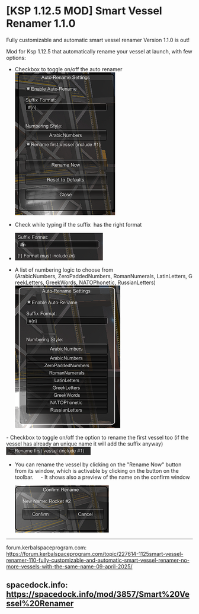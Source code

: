 # [KSP 1.12.5 MOD] Smart Vessel Renamer 1.1.0
Fully customizable and automatic smart vessel renamer
Version 1.1.0 is out!

Mod for Ksp 1.12.5 that automatically rename your vessel at launch, with few options:

- Checkbox to toggle on/off the auto renamer
![image](/Screenshot/Scr2.png?raw=true)

- Check while typing if the suffix  has the right format
- ![image](/Screenshot/Scr3.png?raw=true)

- A list of numbering logic to choose from (ArabicNumbers, ZeroPaddedNumbers, RomanNumerals, LatinLetters, GreekLetters, GreekWords, NATOPhonetic, RussianLetters)
![image](/Screenshot/Scr1.png?raw=true)

- Checkbox to toggle on/off the option to rename the first vessel too (if the vessel has already an unique name it will add the suffix anyway)
![image](/Screenshot/Scr4.png?raw=true)

- You can rename the vessel by clicking on the "Rename Now" button from its window, which is activable by clicking on the button on the toolbar.
    - It shows also a preview of the name on the confirm window
  
  ![image](/Screenshot/Scr5.png?raw=true)


---
forum.kerbalspaceprogram.com: https://forum.kerbalspaceprogram.com/topic/227614-1125smart-vessel-renamer-110-fully-customizable-and-automatic-smart-vessel-renamer-no-more-vessels-with-the-same-name-09-april-2025/

spacedock.info: https://spacedock.info/mod/3857/Smart%20Vessel%20Renamer
---
